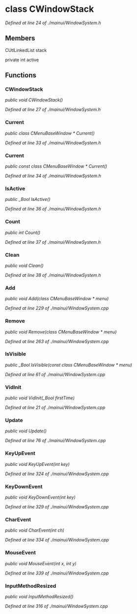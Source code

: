 # class CWindowStack

*Defined at line 24 of ./mainui/WindowSystem.h*

## Members

CUtlLinkedList stack

private int active



## Functions

### CWindowStack

*public void CWindowStack()*

*Defined at line 27 of ./mainui/WindowSystem.h*

### Current

*public class CMenuBaseWindow * Current()*

*Defined at line 33 of ./mainui/WindowSystem.h*

### Current

*public const class CMenuBaseWindow * Current()*

*Defined at line 34 of ./mainui/WindowSystem.h*

### IsActive

*public _Bool IsActive()*

*Defined at line 36 of ./mainui/WindowSystem.h*

### Count

*public int Count()*

*Defined at line 37 of ./mainui/WindowSystem.h*

### Clean

*public void Clean()*

*Defined at line 38 of ./mainui/WindowSystem.h*

### Add

*public void Add(class CMenuBaseWindow * menu)*

*Defined at line 229 of ./mainui/WindowSystem.cpp*

### Remove

*public void Remove(class CMenuBaseWindow * menu)*

*Defined at line 263 of ./mainui/WindowSystem.cpp*

### IsVisible

*public _Bool IsVisible(const class CMenuBaseWindow * menu)*

*Defined at line 61 of ./mainui/WindowSystem.cpp*

### VidInit

*public void VidInit(_Bool firstTime)*

*Defined at line 21 of ./mainui/WindowSystem.cpp*

### Update

*public void Update()*

*Defined at line 76 of ./mainui/WindowSystem.cpp*

### KeyUpEvent

*public void KeyUpEvent(int key)*

*Defined at line 324 of ./mainui/WindowSystem.cpp*

### KeyDownEvent

*public void KeyDownEvent(int key)*

*Defined at line 329 of ./mainui/WindowSystem.cpp*

### CharEvent

*public void CharEvent(int ch)*

*Defined at line 334 of ./mainui/WindowSystem.cpp*

### MouseEvent

*public void MouseEvent(int x, int y)*

*Defined at line 339 of ./mainui/WindowSystem.cpp*

### InputMethodResized

*public void InputMethodResized()*

*Defined at line 316 of ./mainui/WindowSystem.cpp*




